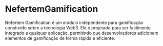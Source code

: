 # NefertemGamification
Nefertem Gamification é um módulo independente para gamificação construído sobre a tecnologia Web3. Ele é projetado para ser facilmente integrado a qualquer aplicação, permitindo que desenvolvedores adicionem elementos de gamificação de forma rápida e eficiente.
